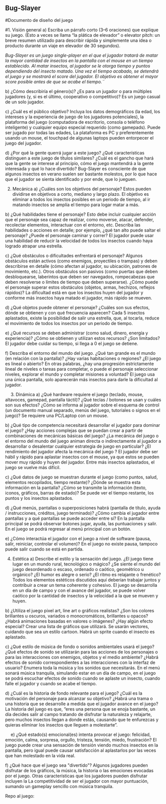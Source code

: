 ## Bug-Slayer

#Documento de diseño del juego

#1. Visión general 
a) Escriba un párrafo corto (3–6 oraciones) que explique su juego. (Esto a veces se llama “la plática de elevador” o elevator pitch: un breve resumen utilizado para describir rápida y simplemente una idea o producto durante un viaje en elevador de 30 segundos).

*Bug-Slayer es un juego single-player en el que el jugador tratará de matar la mayor cantidad de insectos en la pantalla con el mouse en un tiempo establecido. Al matar insectos, al jugador se le otorga tiempo y puntos dependiendo del insecto matado. Una vez el tiempo acabado, se detendrá el juego y se mostrará el score del jugador. El objetivo es obtener el mayor score posible antes de que se acabe el tiempo.¨*

b) ¿Cómo describiría el género(s)? ¿Es para un jugador o para múltiples jugadores (y, si es el último, cooperativo o competitivo)? 
Es un juego casual de un solo jugador.

c) ¿Cuál es el público objetivo? Incluya los datos demográficos (la edad, los intereses y la experiencia de juego de los jugadores potenciales), la plataforma del juego (computadora de escritorio, consola o teléfono inteligente) y cualquier equipo especial requerido (como gamepads). 
Puede ser jugado por todas las edades, La plataforma es PC y preferentemente usando un mouse, el touchpad de algunas laptops pueden entorpecer el juego del jugador.

d) ¿Por qué la gente querrá jugar a este juego? ¿Qué características distinguen a este juego de títulos similares? ¿Cuál es el gancho que hará que la gente se interese al principio, cómo el juego mantendrá a la gente interesada y qué lo hace divertido? 
Bug-Slayer es consciente de que algunos insectos en verano suelen ser bastante molestos, por lo que hace que el jugador se sienta identificado y por ende, que lo jueguen. 

2. Mecánica 
a) ¿Cuáles son los objetivos del personaje? Estos pueden dividirse en objetivos a corto, mediano y largo plazo. 
El objetivo es eliminar a todos los insectos posibles en un periodo de tiempo, al ir matando insectos se amplía el tiempo para logar matar a más. 

b) ¿Qué habilidades tiene el personaje? Esto debe incluir cualquier acción que el personaje sea capaz de realizar, como moverse, atacar, defender, recolectar elementos, interactuar con el entorno, etc. Describa las habilidades o acciones en detalle; por ejemplo, ¿qué tan alto puede saltar el personaje? ¿Puede el personaje caminar y correr? 
El jugador puede usar una habilidad de reducir la velocidad de todos los insectos cuando haya logrado atrapar una estrella.

c) ¿Qué obstáculos o dificultades enfrentará el personaje? Algunos obstáculos están activos (como enemigos, proyectiles o trampas) y deben describirse en detalle (cómo afectan al jugador, su ubicación, patrones de movimiento, etc.). Otros obstáculos son pasivos (como puertas que deben desbloquearse, laberintos que deben ser navegados, rompecabezas que deben resolverse o límites de tiempo que deben superarse). ¿Cómo puede el personaje superar estos obstáculos (objetos, armas, hechizos, reflejos rápidos)? 
La dificultad está en que los insectos huyen del jugador y conforme más insectos haya matado el jugador, más rápido se mueven.

d) ¿Qué objetos puede obtener el personaje? ¿Cuáles son sus efectos, dónde se obtienen y con qué frecuencia aparecen? 
Cada 5 insectos aplastados, existe la posibilidad de salir una estrella, que, al tocarla, reduce el movimiento de todos los insectos por un periodo de tiempo.

e) ¿Qué recursos se deben administrar (como salud, dinero, energía y experiencia)? ¿Cómo se obtienen y utilizan estos recursos? ¿Son limitados? 
El jugador debe cuidar su tiempo, si llega a 0 el juego se detiene. 

f) Describa el entorno del mundo del juego. ¿Qué tan grande es el mundo (en relación con la pantalla)? ¿Hay varias habitaciones o regiones? ¿El juego es lineal o abierto? En otras palabras, ¿hay una progresión estrictamente lineal de niveles o tareas para completar, o puede el personaje seleccionar niveles, explorar el mundo y completar misiones a voluntad? 
El juego usa una única pantalla, solo aparecerán más insectos para darle la dificultad al jugador.

 
3. Dinámica 
a) ¿Qué hardware requiere el juego (teclado, mouse, altavoces, gamepad, pantalla táctil)? ¿Qué teclas / botones se usan y cuáles son sus efectos? ¿Cómo se informa al jugador sobre el esquema de control (un documento manual separado, menús del juego, tutoriales o signos en el juego)? 
Se requiere una PC/Laptop con un mouse.

b) ¿Qué tipo de competencia necesitará desarrollar el jugador para dominar el juego? ¿Hay acciones complejas que se puedan crear a partir de combinaciones de mecánicas básicas del juego? ¿La mecánica del juego o el entorno del mundo del juego animan directa o indirectamente al jugador a desarrollar o desalentar cualquier estrategia de juego en particular? ¿El rendimiento del jugador afecta la mecánica del juego ? 
El jugador debe ser hábil y rápido para aplastar insectos con el mouse, ya que estos se pueden mover muy rápido y huyen del jugador. Entre más insectos aplastados, el juego se vuelve más difícil. 

c) ¿Qué datos de juego se muestran durante el juego (como puntos, salud, elementos recopilados, tiempo restante)? ¿Dónde se muestra esta información en la pantalla? ¿Cómo se transmite la información (texto, iconos, gráficos, barras de estado)? 
Se puede ver el tiempo restante, los puntos y los insectos aplastados.


d) ¿Qué menús, pantallas o superposiciones habrá (pantalla de título, ayuda / instrucciones, créditos, juego terminado)? ¿Cómo cambia el jugador entre pantallas y a qué pantallas se puede acceder entre sí? 
En la pantalla principal se podrá observar botones jugar, ayuda, las puntuaciones y salir. En el juego se podrá regresar al menú principal con un botón. 

e) ¿Cómo interactúa el jugador con el juego a nivel de software (pausa, salir, reiniciar, controlar el volumen)? 
En el juego no existe pausa, tampoco puede salir cuando se está en partida.

4. Estética 
a) Describe el estilo y la sensación del juego. ¿El juego tiene lugar en un mundo rural, tecnológico o mágico? ¿Se siente el mundo del juego desordenado o escaso, ordenado o caótico, geométrico u orgánico? ¿El humor es alegre o serio? ¿El ritmo es relajante o frenético? Todos los elementos estéticos discutidos aquí deberían trabajar juntos y contribuir a crear un tema coherente y cohesivo. 
El juego se desarrolla en un día de campo y con el avance del jugador, se puede volver caótico por la cantidad de insectos y la velocidad a la que se mueven y huyen.

b) ¿Utiliza el juego pixel art, line art o gráficos realistas? ¿Son los colores brillantes u oscuros, variados o monocromáticos, brillantes u opacos? ¿Habrá animaciones basadas en valores o imágenes? ¿Hay algún efecto especial? Crear una lista de gráficos que utilizará. 
Se usarán vectores, cuidando que sea un estilo cartoon. Habrá un sprite cuando el insecto es aplastado. 

c) ¿Qué estilo de música de fondo o sonidos ambientales usará el juego? ¿Qué efectos de sonido se utilizarán para las acciones de los personajes o para las interacciones con enemigos, objetos y el medio ambiente? ¿Habrá efectos de sonido correspondientes a las interacciones con la interfaz de usuario? Enumera toda la música y los sonidos que necesitarás. 
En el menú sonará música tranquila, simulando estar en un día de campo, en el juego se podrá escuchar efectos de sonido cuando se aplaste un insecto, cuando falle el jugador y cuando se acabe el tiempo.

d) ¿Cuál es la historia de fondo relevante para el juego? ¿Cuál es la motivación del personaje para alcanzar su objetivo? ¿Habrá una trama o una historia que se desarrolle a medida que el jugador avance en el juego? 
La historia del juego es que, “eres una persona que se enoja bastante, un día decides salir al campo tratando de disfrutar la naturaleza y relajarte, pero muchos insectos llegan a donde estás, causando que te enfurezcas y quieras eliminar los insectos que lleguen a molestarte”.

 
e) ¿Qué estado(s) emocional(es) intenta provocar el juego: felicidad, emoción, calma, sorpresa, orgullo, tristeza, tensión, miedo, frustración? 
El juego puede crear una sensación de tensión viendo muchos insectos en la pantalla, pero igual puede causar satisfacción al aplastarlos por las veces que han molestado en la vida real.

f) ¿Qué hace que el juego sea "divertido"? Algunos jugadores pueden disfrutar de los gráficos, la música, la historia o las emociones evocadas por el juego. Otras características que los jugadores pueden disfrutar incluyen la 
La competitividad de ser el jugador con mayor puntuación, sumando un gameplay sencillo con música tranquila.


Repo al juego:


